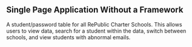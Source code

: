 ## Single Page Application Without a Framework

A student/password table for all RePublic Charter Schools. This allows users to view data, search for a student within the data, switch between schools, and view students with abnormal emails. 
